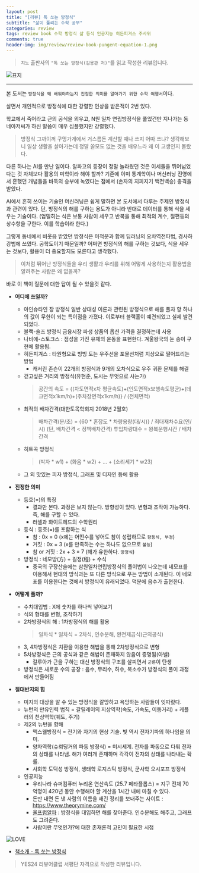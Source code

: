 ```yaml
---  
layout: post  
title: "[리뷰] 톡 쏘는 방정식"  
subtitle: "삶이 풀리는 수학 공부"  
categories: review  
tags: review book 수학 방정식 삶 등식 인공지능 히든피겨스 주사위
comments: true  
header-img: img/review/review-book-pungent-equation-1.png
---  
```

  
> `지노` 출판사의 `"톡 쏘는 방정식(김용관 저)"`를 읽고 작성한 리뷰입니다.  

![표지](https://theorydb.github.io/assets/img/review/review-book-pungent-equation-1.png)  

---

본 도서는 `방정식을 왜 배워야하는지 진정한 의미를 알아가기 위한 수학 여행서`이다.

살면서 개인적으로 방정식에 대한 강렬한 인상을 받은적이 2번 있다.

학교에서 죽어라고 근의 공식을 외우고, N원 일차 연립방정식을 풀었건만 지나가는 동네아저씨가 하신 말씀이 매우 심플했지만 강렬했다.
> 방정식 그까이꺼 구멍가게에서 거스름돈 계산할 때나 쓰지 어따 쓰냐?
생각해보니 일상 생활을 살아가는데 정말 쓸모도 없는 것을 배우느라 왜 이 고생인지 몰랐다.

다른 하나는 AI를 만난 일이다. 알파고의 등장이 정말 놀라웠던 것은 이세돌을 뛰어넘었다는 것 자체보다 활용의 미학이라 해야 할까? 기존에 이미 통계학이나 머신러닝 진영에서 흔했던 개념들을 바둑의 승부에 녹였다는 점에서 (손자의 지피지기 백전백승) 충격을 받았다.

AI에서 흔히 쓰이는 기술인 머신러닝은 쉽게 말하면 본 도서에서 다루는 주제인 방정식과 관련이 있다. 단, 방정식의 해를 구하는 용도가 아니라 반대로 데이터를 통해 식을 세우는 기술이다. (엄밀히는 식은 보통 사람이 세우고 반복을 통해 최적의 계수, 절편등의 상수항을 구한다. 이를 학습이라 한다.)

그렇게 동네에서 비웃음 받았던 방정식은 미적분과 함께 딥러닝의 오차역전파법, 경사하강법에 쓰였다. 공학도이기 때문일까? 어쩌면 방정식의 해를 구하는 것보다, 식을 세우는 것보다, 활용이 더 중요할지도 모른다고 생각했다. 
> 이처럼 뛰어난 방정식들을 우리 생활과 우리를 위해 어떻게 사용하는지 활용법을 알려주는 사람은 왜 없을까?

바로 이 책이 질문에 대한 답이 될 수 있을것 같다. 



* __어디에 쓰일까?__  
  - 아인슈타인 장 방정식
    일반 상대성 이론과 관련된 방정식으로 해를 풀자 항 하나의 값이 무한이 되는 특이점을 가졌다. 이로부터 블랙홀이 예견되었고 실제 발견되었다.
  - 블랙-숄즈 방정식
    금융시장 파생 상품의 옵션 가격을 결정하는데 사용
  - 나비에-스토크스 : 점성을 가진 유체의 운동을 표현한다. 겨울왕국의 눈 송이 구현에 활용됨.
  - 히든피겨스 : 타원형으로 빙빙 도는 우주선을 포물선처럼 지상으로 떨어뜨리는 방법
    + 캐서린 존슨이 22개의 방정식과 9개의 오차식으로 우주 귀환 문제를 해결 
  - 걷고싶은 거리의 방정식(유현준, 도시는 무엇으로 사는가)
    > 공간의 속도 = {(차도면적x차 평균속도)+(인도면적x보행속도평균)+(데크면적x1km/h)+(주차장면적x1km/h)} / (전체면적)
  - 최적의 배차간격(대한토목학회지 2018년 2월호)
    > 배차간격(분/초) = {60 * 혼잡도 * 차량용량(대/시)} / 최대재차수요(인/시) (단, 배차간격 < 정책배차간격)
    > 투입차량대수 = 왕복운행시간 / 배차간격
  - 히트곡 방정식
    > (박자 * w1) + (화음 * w2) + ... + (소리세기 * w23)
  - 그 외 맛있는 피자 방정식, 그래프 및 디자인 등에 활용


* __진정한 의미__  
  - 등호(=)의 특징  
    + 결과만 본다. 과정은 보지 않는다. 방향성이 있다. 변형과 조작이 가능하다. 즉, 해를 구할 수 있다.
    + 러셀과 화이트헤드의 수학원리 
  - 등식 : 등호(=)를 포함하는 식
    + 참 : 0x = 0 (x에는 어떤수를 넣어도 참이 성립하므로 `항등식, 부정`)
    + 거짓 : 0x = 3 (x를 만족하는 수는 하나도 없으므로 `불능`)
    + 참 or 거짓 : 2x + 3 = 7 (해가 유한하다. `방정식`)
  - 방정식 : 네모방(方) + 길정(程) + 수식
    + 중국의 구장산술에는 삼원일차연립방정식의 풀이법이 나오는데 네모표를 이용해서 현대의 방식과는 또 다른 방식으로 푸는 방법이 소개된다. 이 네모표를 이용한다는 것에서 방정식이 유래되었다. 덕분에 음수가 출현한다.


* __어떻게 풀까?__   
  - 수치대입법 : X에 숫자를 하나씩 넣어보기
  - 식의 형태를 변형, 조작하기
  - 2차방정식의 해 : 1차방정식의 해를 활용
    > 일차식 * 일차식 = 2차식, 인수분해, 완전제곱식(근의공식)
  - 3, 4차방정식은 치환을 이용한 해법을 통해 2차방정식으로 변형
  - 5차방정식은 근의 공식과 같은 해법이 존재하지 않음이 증명됨(아벨)
    + 갈루아가 근을 구하는 대신 방정식의 구조를 살피면서 `군론`이 탄생
  - 방정식은 새로운 수의 공장 : 음수, 무리수, 허수, 복소수가 방정식의 풀이 과정에서 만들어짐


* __절대반지의 힘__   
  - 미지의 대상을 알 수 있는 방정식을 갈망하고 욕망하는 사람들이 잇따랐다.
  - 뉴턴의 만유인력 법칙 = 갈릴레이의 지상역학(속도, 가속도, 이동거리) + 케플러의 천상역학(궤도, 주기)
  - 제2의 뉴턴을 향해
    + 맥스웰방정식 = 전기와 자기의 현상 기술. 빛 역시 전자기파의 하나임을 의미.
    + 양자역학(슈뢰딩거의 파동 방정식) = 미시세계. 전자를 파동으로 다뤄 전자의 상태를 나타냄. 해가 여러개 존재하며 각각이 전자의 상태를 나타내는 확률.
    + 사회학 도덕성 방정식, 생태학 로지스틱 방정식, 군사학 오시포프 방정식
  - 인공지능
    + 우리나라 슈퍼컴퓨터 누리온 연산속도 (25.7 페타플롭스) = 지구 전체 70억명이 420년 동안 수행해야 할 계산을 1시간 내에 마칠 수 있다.
    + 돈만 내면 돈 낸 사람의 이름을 새긴 정리를 보내주는 사이트 : <https://www.theorymine.com/>
    + [울프럼알파](http://wolframalpha.com/) : 방정식을 대입하면 해를 찾아준다. 인수분해도 해주고, 그래프도 그려준다.
    + 사람이란 무엇인가?에 대한 존재론적 고민이 필요한 시점


![LOVE](https://theorydb.github.io/assets/img/review/review-book-pungent-equation-2.png)  


* [책소개 - 톡 쏘는 방정식](http://www.yes24.com/Product/goods/91072396)

> YES24 리뷰어클럽 서평단 자격으로 작성한 리뷰입니다.